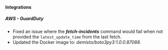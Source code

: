 
#### Integrations

##### AWS - GuardDuty

- Fixed an issue where the ***fetch-incidents*** command would fail when not provided the `latest_update_time` from the last fetch.
- Updated the Docker image to: *demisto/boto3py3:1.0.0.87088*.
